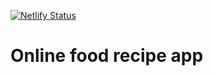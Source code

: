 [![Netlify Status](https://api.netlify.com/api/v1/badges/8d245f3f-bbf9-41ec-b5de-84db74dd45fb/deploy-status?branch=main)](https://app.netlify.com/sites/forkify-app-test-project-lg/deploys)

<h1>Online food recipe app</h1>
